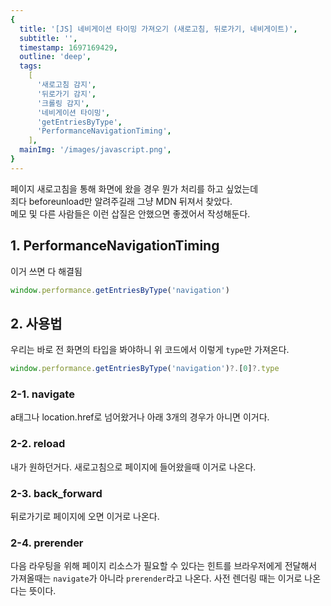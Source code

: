 ```yaml
---
{
  title: '[JS] 네비게이션 타이밍 가져오기 (새로고침, 뒤로가기, 네비게이트)',
  subtitle: '',
  timestamp: 1697169429,
  outline: 'deep',
  tags:
    [
      '새로고침 감지',
      '뒤로가기 감지',
      '크롤링 감지',
      '네비게이션 타이밍',
      'getEntriesByType',
      'PerformanceNavigationTiming',
    ],
  mainImg: '/images/javascript.png',
}
---
```


페이지 새로고침을 통해 화면에 왔을 경우 뭔가 처리를 하고 싶었는데  
죄다 beforeunload만 알려주길래 그냥 MDN 뒤져서 찾았다.  
메모 및 다른 사람들은 이런 삽질은 안했으면 좋겠어서 작성해둔다.

## 1. PerformanceNavigationTiming

이거 쓰면 다 해결됨

```js
window.performance.getEntriesByType('navigation')
```

## 2. 사용법

우리는 바로 전 화면의 타입을 봐야하니 위 코드에서 이렇게 `type`만 가져온다.

```js
window.performance.getEntriesByType('navigation')?.[0]?.type
```

### 2-1. navigate

a태그나 location.href로 넘어왔거나 아래 3개의 경우가 아니면 이거다.

### 2-2. reload

내가 원하던거다. 새로고침으로 페이지에 들어왔을때 이거로 나온다.

### 2-3. back_forward

뒤로가기로 페이지에 오면 이거로 나온다.

### 2-4. prerender

다음 라우팅을 위해 페이지 리소스가 필요할 수 있다는 힌트를 브라우저에게 전달해서 가져올때는 `navigate`가 아니라 `prerender`라고 나온다. 사전 렌더링 때는 이거로 나온다는 뜻이다.
